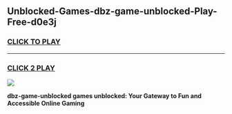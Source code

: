 
## Unblocked-Games-dbz-game-unblocked-Play-Free-d0e3j
<h3>
<a href="https://premium76.site?title=dbz-game-unblocked&ref=21A">CLICK TO PLAY</a></h3>
<hr>

<h3>
<a href="https://premium76.site?title=dbz-game-unblocked&ref=21A">CLICK 2 PLAY</a>
  
</h3>

<a href="https://premium76.site?title=dbz-game-unblocked&ref=21A"><img src="https://clearcache.store/games.png"></a>


**dbz-game-unblocked games unblocked: Your Gateway to Fun and Accessible Online Gaming**
